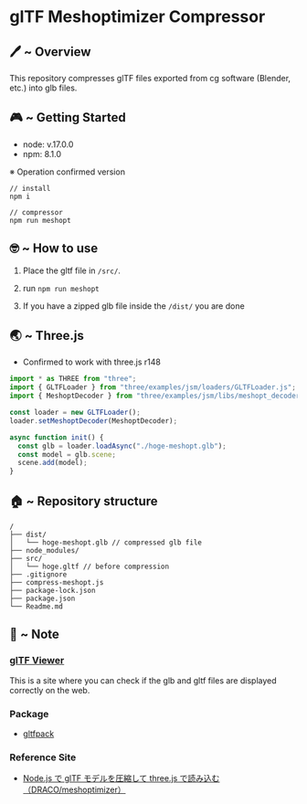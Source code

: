 # glTF Meshoptimizer Compressor

## 🖊️ ~ Overview

This repository compresses glTF files exported from cg software (Blender, etc.) into glb files.

## 🎮 ~ Getting Started

- node: v.17.0.0
- npm: 8.1.0

※ Operation confirmed version

```
// install
npm i

// compressor
npm run meshopt
```

## 🤓 ~ How to use

1. Place the gltf file in `/src/`.

2. run `npm run meshopt`

3. If you have a zipped glb file inside the `/dist/` you are done

## 🌏 ~ Three.js

- Confirmed to work with three.js r148

```js
import * as THREE from "three";
import { GLTFLoader } from "three/examples/jsm/loaders/GLTFLoader.js";
import { MeshoptDecoder } from "three/examples/jsm/libs/meshopt_decoder.module.js";

const loader = new GLTFLoader();
loader.setMeshoptDecoder(MeshoptDecoder);

async function init() {
  const glb = loader.loadAsync("./hoge-meshopt.glb");
  const model = glb.scene;
  scene.add(model);
}
```

## 🏠 ~ Repository structure

```
/
├── dist/
│   └── hoge-meshopt.glb // compressed glb file
├── node_modules/
├── src/
│   └── hoge.gltf // before compression
├── .gitignore
├── compress-meshopt.js
├── package-lock.json
├── package.json
└── Readme.md
```

## 📝 ~ Note

### [glTF Viewer](https://gltf-viewer.donmccurdy.com/)

This is a site where you can check if the glb and gltf files are displayed correctly on the web.

### Package

- [gltfpack](https://www.npmjs.com/package/gltfpack)

### Reference Site

- [Node.js で glTF モデルを圧縮して three.js で読み込む（DRACO/meshoptimizer）](https://qiita.com/watabo_shi/items/ba6c76f4158f827f69ed)

